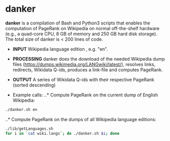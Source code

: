 danker
======

__danker__ is a compilation of Bash and Python3 scripts that enables the computation of PageRank on Wikipedia on normal off-the-shelf hardware (e.g., a quad-core CPU, 8 GB of memory and 250 GB hard disk storage). The total size of danker is < 200 lines of code.

* __INPUT__ Wikipedia language edition , e.g. "en".
* __PROCESSING__ danker does the download of the needed Wikipedia dump files (https://dumps.wikimedia.org/LANGwiki/latest/), resolves links, redirects, Wikidata Q-ids, produces a link-file and computes PageRank.
* __OUTPUT__ A series of Wikidata Q-ids with their respective PageRank (sorted descending)

* Example calls:
..* Compute PageRank on the current dump of English Wikipedia:
```bash
./danker.sh en
```
..* Compute PageRank on the dumps of all Wikipedia language editions:

```bash
./lib/getLanguages.sh
for i in `cat wiki.langs`; do ./danker.sh $i; done
```
